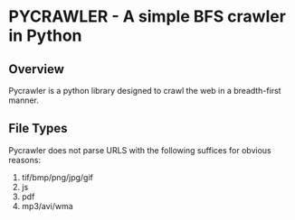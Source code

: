 PYCRAWLER - A simple BFS crawler in Python
==========================================

Overview
--------
Pycrawler is a python library designed to crawl the web in a breadth-first manner.

File Types
----------
Pycrawler does not parse URLS with the following suffices for obvious reasons:

1. tif/bmp/png/jpg/gif
2. js
3. pdf
4. mp3/avi/wma